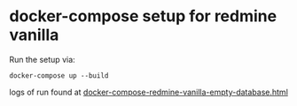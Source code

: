 # docker-compose setup for redmine vanilla

Run the setup via:

    docker-compose up --build

logs of run found at [docker-compose-redmine-vanilla-empty-database.html](docker-compose-redmine-vanilla-empty-database.html)


